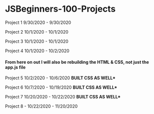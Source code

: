 # JSBeginners-100-Projects

Project 1 9/30/2020 - 9/30/2020

Project 2 10/1/2020 - 10/1/2020

Project 3 10/1/2020 - 10/1/2020

Project 4 10/1/2020 - 10/2/2020

#### From here on out I will also be rebuilding the HTML & CSS, not just the app.js file

Project 5 10/2/2020 - 10/6/2020 **BUILT CSS AS WELL\***

Project 6 10/7/2020 - 10/19/2020 **BUILT CSS AS WELL\***

Project 7 10/20/2020 - 10/22/2020 **BUILT CSS AS WELL\***

Project 8 - 10/22/2020 - 11/20/2020
